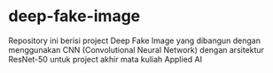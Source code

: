 # deep-fake-image
Repository ini berisi project Deep Fake Image yang dibangun dengan menggunakan CNN (Convolutional Neural Network) dengan arsitektur ResNet-50 untuk project akhir mata kuliah Applied AI
